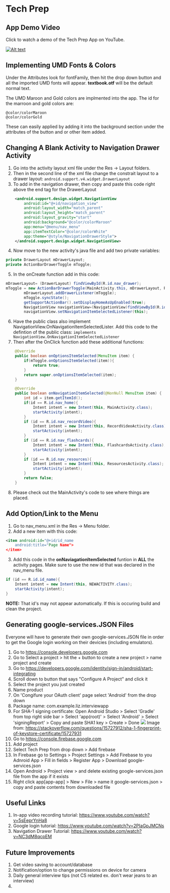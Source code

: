 # Tech Prep

## App Demo Video
Click to watch a demo of the Tech Prep App on YouTube.

[![Alt text](https://img.youtube.com/vi/Oq0JdTPiH1w/0.jpg)](https://youtu.be/Oq0JdTPiH1w)

## Implementing UMD Fonts & Colors
Under the Attributes look for fontFamily, then hit the drop down button and all the imported UMD fonts will appear. __textbook.otf__ will be the default normal text. 

The UMD Maroon and Gold colors are implmented into the app. The id for the marroon and gold colors are:
```
@color/colorMaroon 
@color/colorGold
```
These can easily applied by adding it into the background section under the attributes of the button and or other item added.

## Changing A Blank Activity to Navigation Drawer Activity
1. Go into the activity layout xml file under the Res -> Layout folders.
2. Then in the second line of the xml file change the constrait layout to a drawer layout: 
	`android.support.v4.widget.DrawerLayout`
3. To add in the navigation drawer, then copy and paste this code right above the end tag for the DrawerLayout
```xml
    <android.support.design.widget.NavigationView
        android:id="@+id/navigation_view"
        android:layout_width="match_parent"
        android:layout_height="match_parent"
        android:layout_gravity="start"
        android:background="@color/colorMaroon"
        app:menu="@menu/nav_menu"
        app:itemTextColor="@color/colorWhite"
        app:theme="@style/NavigationDrawerStyle">
    </android.support.design.widget.NavigationView>
```
4. Now move to the new activity's java file and add two private variables:
```java
private DrawerLayout mDrawerLayout;
private ActionBarDrawerToggle mToggle;
```
5. In the onCreate function add in this code:
```java
mDrawerLayout= (DrawerLayout) findViewById(R.id.nav_drawer);
mToggle = new ActionBarDrawerToggle(MainActivity.this, mDrawerLayout, R.string.open, R.string.close);
        mDrawerLayout.addDrawerListener(mToggle);
        mToggle.syncState();
        getSupportActionBar().setDisplayHomeAsUpEnabled(true);
        NavigationView navigationView=(NavigationView)findViewById(R.id.navigation_view);
        navigationView.setNavigationItemSelectedListener(this);
```
6. Have the public class also implement NavigationView.OnNavigationItemSelectedLister. Add this code to the defintion of the public class:
	`implements NavigationView.OnNavigationItemSelectedListener`
7. Then after the OnClick function add these additional functions:
```java
    @Override
    public boolean onOptionsItemSelected(MenuItem item) {
        if(mToggle.onOptionsItemSelected(item)){
            return true;
        }
        return super.onOptionsItemSelected(item);
    }

    @Override
    public boolean onNavigationItemSelected(@NonNull MenuItem item) {
        int id = item.getItemId();
        if(id == R.id.nav_home){
            Intent intent = new Intent(this, MainActivity.class);
            startActivity(intent);
        }
        if (id == R.id.nav_recordVideo){
            Intent intent = new Intent(this, RecordVideoActivity.class);
            startActivity(intent);
        }
        if (id == R.id.nav_flashcards){
            Intent intent = new Intent(this, FlashcardsActivity.class);
            startActivity(intent);
        }
        if (id == R.id.nav_resources){
            Intent intent = new Intent(this, ResourcesActivity.class);
            startActivity(intent);
        }
        return false;
    }
```
8. Please check out the MainActivity's code to see where things are placed.

## Add Option/Link to the Menu
1. Go to nav_menu.xml in the Res -> Menu folder.
2. Add a new item with this code: 
```xml
<item android:id="@+id/id_name
	android:title="Page Name">
</item>
```
3. Add this code in the __onNaviagationItemSelected__ funtion in __ALL__ the activity pages. Make sure to use the new id that was declared in the nav_menu file. 
```java
if (id == R.id.id_name){
    Intent intent = new Intent(this, NEWACTIVITY.class);
    startActivity(intent);
}
```

__NOTE:__ That id's may not appear automatically. If this is occuring build and clean the project.

## Generating google-services.JSON Files
Everyone will have to generate their own google-services.JSON file in order to get the Google login working on their devicies (including emulators).

1. Go to https://console.developers.google.com
2. Go to Select a project > hit the + button to create a new project > name project and create
3. Go to https://developers.google.com/identity/sign-in/android/start-integrating
4. Scroll down to button that says "Configure A Project" and click it
5. Select the project you just created
6. Name product
7. On 'Congifure your OAuth client' page select 'Android' from the drop down
8. Package name: com.example.liz.interviewapp
9. For SHA-1 signing certificate: Open Android Studio > Select 'Gradle' from top right side bar > Select 'app(root)' > Select 'Android' > Select 'signingReport' > Copy and paste SHA1 key > Create > Done
![ ](https://i.stack.imgur.com/3QcBI.png)
Image from: https://stackoverflow.com/questions/15727912/sha-1-fingerprint-of-keystore-certificate/15727931
10. Go to https://console.firebase.google.com
11. Add project
12. Select Tech Prep from drop down > Add firebase
13. In Firebase go to Settings > Project Settings > Add Firebase to you Adnroid App > Fill in fields > Register App > Download google-services.json 
14. Open Android > Project view > and delete existing google-services.json file from the app if it exists
15. Right click app[app-app] > New > File > name it google-services.json > copy and paste contents from downloaded file

## Useful Links
1. In-app video recording tutorial: https://www.youtube.com/watch?v=5sEeprYnHa8
2. Google login tutorial: https://www.youtube.com/watch?v=2PIaGpJMCNs
3. Navigation Drawer Tutorial: https://www.youtube.com/watch?v=NC3dM8qcpEM

## Future Improvements
1. Get video saving to account/database
2. Notification/option to change permissions on device for camera
3. Daily general interview tips (not CS related ex. don't wear jeans to an interview)
4. 
